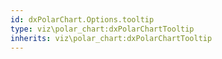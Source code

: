 ```yaml
---
id: dxPolarChart.Options.tooltip
type: viz\polar_chart:dxPolarChartTooltip
inherits: viz\polar_chart:dxPolarChartTooltip
---
```

